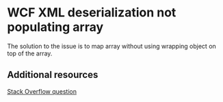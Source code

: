 # WCF XML deserialization not populating array

The solution to the issue is to map array without using wrapping object on top of the array.

## Additional resources

[Stack Overflow question](https://stackoverflow.com/questions/57313063/wcf-xml-deserialization-not-populating-array)
